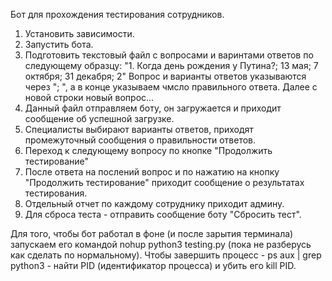 Бот для прохождения тестирования сотрудников.

1. Установить зависимости.
2. Запустить бота.
3. Подготовить текстовый файл с вопросами и варинтами ответов по следующему образцу:
    "1. Когда день рождения у Путина?; 13 мая; 7 октября; 31 декабря; 2"
    Вопрос и варианты ответов указываются через "; ", а в конце указываем чмсло правильного ответа.
    Далее с новой строки новый вопрос...
4. Данный файл отправляем боту, он загружается и приходит сообщение об успешной загрузке.
5. Специалисты выбирают варианты ответов, приходят промежуточный сообщения о правильности ответов.
6. Переход к следующему вопросу по кнопке "Продолжить тестирование"
7. После ответа на послений вопрос и по нажатию на кнопку "Продолжить тестирование" приходит сообщение о результатах тестирования.
8. Отдельный отчет по каждому сотруднику приходит админу.
9. Для сброса теста - отправить сообщение боту "Сбросить тест".

Для того, чтобы бот работал в фоне (и после зарытия терминала) запускаем его командой nohup python3 testing.py (пока не разберусь как сделать по нормальному). Чтобы завершить процесс - ps aux | grep python3 - найти PID (идентификатор процесса) и убить его kill PID.